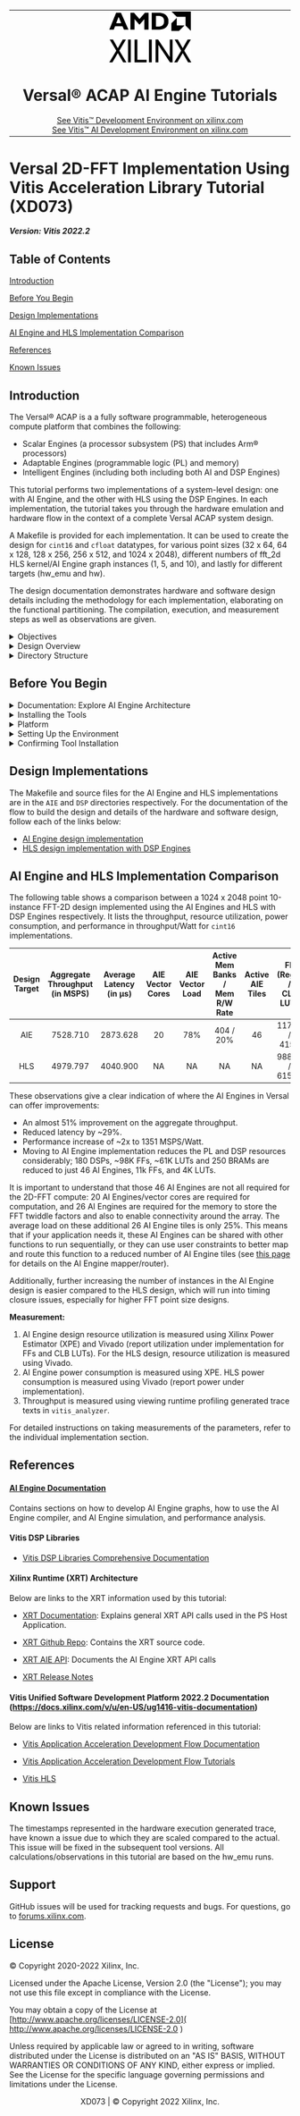 ﻿<table class="sphinxhide" width="100%">
 <tr width="100%">
    <td align="center"><img src="https://raw.githubusercontent.com/Xilinx/Image-Collateral/main/xilinx-logo.png" width="30%"/><h1>Versal® ACAP AI Engine Tutorials</h1>
    <a href="https://www.xilinx.com/products/design-tools/vitis.html">See Vitis™ Development Environment on xilinx.com</br></a>
    <a href="https://www.xilinx.com/products/design-tools/vitis/vitis-ai.html">See Vitis™ AI Development Environment on xilinx.com</a>
    </td>
 </tr>
</table>

# Versal 2D-FFT Implementation Using Vitis Acceleration Library Tutorial (XD073)

***Version: Vitis 2022.2***

## Table of Contents

[Introduction](#introduction)

[Before You Begin](#Before-you-Begin)

[Design Implementations](#Design-Implementations)

[AI Engine and HLS Implementation Comparison](#AI-Engine-and-HLS-Implementation-Comparison)

[References](#References)

[Known Issues](#Known-Issues)

## Introduction

The Versal® ACAP is a a fully software programmable, heterogeneous compute platform that combines the following:

- Scalar Engines (a processor subsystem (PS) that includes Arm® processors)
- Adaptable Engines (programmable logic (PL) and memory)
- Intelligent Engines (including both including both AI and DSP Engines)

This tutorial performs two implementations of a system-level design: one with AI Engine, and the other with HLS using the DSP Engines. In each implementation, the tutorial takes you through the hardware emulation and hardware flow in the context of a complete Versal ACAP system design.

A Makefile is provided for each implementation. It can be used to create the design for `cint16` and `cfloat` datatypes, for various point sizes (32 x 64, 64 x 128, 128 x 256, 256 x 512, and 1024 x 2048), different numbers of fft_2d HLS kernel/AI Engine graph instances (1, 5, and 10), and lastly for different targets (hw_emu and hw).

The design documentation demonstrates hardware and software design details including the methodology for each implementation, elaborating on the functional partitioning. The compilation, execution, and measurement steps as well as observations are given.

<details>
  <summary>Objectives</summary> 
	
### Objectives

After completing the tutorial, you should be able to:

* Develop a system-level 2D-FFT design by identifying an algorithm and deploying it on AI Engines or PL and DSP Engines using Vitis™ HLS. 
* Build a complete system design by going through the following steps in the Vitis flow:
  * Create the AI Engine Adaptive Data Flow API (ADF) graph.
  * Compile the A72 host application and compiling PL kernels.
  * Use the Vitis compiler (V++) to link the AI Engine and HLS kernels with the platform.
  * Package the design.
  * Run the design through the hardware emulation and hardware flow in a mixed SystemC/RTL cycle-accurate/QEMU-based simulator.
* Develop a consistent harness to have the data mover kernels maintain a similar interface with AI Engine or HLS/PL kernels (using AXI4-Stream).
* Understand graph control APIs for AI Engine implementation and HLS APIs for controlling HLS/PL kernels.
* Understand the methodological differences between a design created using AI Engines and a design created using PL and DSP Engines via HLS.
* Understand metrics including utilization, performance/throughput, and power across various instances of FFT arrays of different dimensions.

</details>

<details>
  <summary>Design Overview</summary> 
 
### Design Overview

This design aims to implement a 2D-FFT algorithm performed on (for example) a 1024 x 2048 matrix using 1024- and 2048-point 1D-FFT kernels. The pseudo-code to implement the algorithm is shown in the following example:

```
x = rand(a,b);         % Create matrix of dimensions m x n

x_2fft = fft2(x);      % Reference generation, 2 dimensional FFT of matrix 'x'

FFT2D, using 1D – FFT.
x_row = fft(x);        % Row wise 1D-FFT
x_row = x_row.’;       % Transpose
x_col = fft(x_row);    % Row wise 1D-FFT
x_col = x_col.’;       % Transpose

x_2fft - x_col         % Calculate the error difference
```

In calculating each 1D-FFT, one dimension is kept constant while the other is computed. The transpose function is applied after each 1D-FFT compute. The transpose function moves the entry along each element of the dimension to the corresponding element of the other dimension. A golden data set is generated as reference and the error difference is calculated.

A similar algorithm is deployed in the two implementations using either the AI Engines or HLS targeting the PL and DSP Engines. The design compiles through Vitis compiler, creates a PetaLinux-based platform using a script, and generates the PDI and host application. Instead of the transpose part, however, a PL-based data generator and checker (referred to as a data mover) is used to give an impulse (value = 1 or 1.5, depending on the cint16 or cfloat datatype) input to the row-wise 1D-FFT and check its output against the expected FFT output for the same (the first row containing all 1s and remaining 0s).

The transposed pattern of that, generated within the PL, is then streamed as input to the col-wise 1D-FFT. Its output is then checked against the expected output (all 1s). The data mover kernel returns the total error count in both stages to the host application, which is used to declare a pass or fail of the test case.

To help you compare the methodology of the AI Engine and HLS based implementations, the design build process can be modified to analyze how each implementation scales with different numbers of instances (x1, x5, and x10) of various matrix array dimensions (rows x cols = 32 x 64, 64 x 128, 128 x 256, 256 x 512, and 1024 x 2048). 

A similar set of harnesses is developed and maintained between the two implementations. This allows you to generate and check input/output vectors using the PL-based data mover kernels, and to move data to and from the AI and HLS kernels. In both cases, Xilinx Runtime (XRT) running on A72 controls data flow in compute and data mover kernels through graph control APIs. These graph control APIs control the AI Engine kernels and HLS APIs, which in turn control the HLS/PL kernels.

</details>

<details>
  <summary>Directory Structure</summary> 
	
### Directory Structure

```
fft2d_AIEvsHLS
|__AIE......................contains AI Engine implementation
|    |Makefile....................with recipes for each step of the design compilation
|    |images......................contains images used for AI Engine Design documentation
|    |description.json............required for internal regression
|    |multi_params.json...........required for internal regression
|    |sample_env_setup.sh.........required to setup Vitis environment variables and Libraries
|    |build.......................created and contains subfolders from design build
|    |design......................contains source and include files
|    |       |aie_src....................contains all the aie source files
|    |       |pl_src.....................contains all the data mover source files
|    |       |host_app_src...............contains host application source files
|    |       |system_configs.............contains all system configuration files
|    |       |profiling_configs..........contains xrt.ini file
|    |       |hw_emu_files...............contains hw_emu launch script
|__HLS......................contains HLS implementation targeting PL and DSP Engines
|    |Makefile....................with recipes for each step of the design compilation
|    |images......................contains images used for DSP Design documentation
|    |description.json............required for internal regression
|    |multi_params.json...........required for internal regression
|    |sample_env_setup.sh.........required to setup Vitis environment variables and Libraries
|    |build.......................created and contains subfolders from design build
|    |design......................contains source and include files
|    |       |pl_src.....................contains all the fft_2d and data mover source files
|    |       |host_app_src...............contains host application source files
|    |       |system_configs.............contains all system configuration files
|    |       |profiling_configs..........contains xrt.ini file
|    |       |directives.................contains directives for various vitis compilation stages like hls.pre_tcl etc.
|    |       |hw_emu_files...............contains hw_emu launch script
```
</details>

## Before You Begin

<details>
	
<summary>Documentation: Explore AI Engine Architecture</summary> 

### Documentation: Explore AI Engine Architecture

* [AI Engine Development Design Process](https://www.xilinx.com/support/documentation-navigation/design-process/ai-engine-development.html)

* [AM009 AI Engine Architecture Manual](https://www.xilinx.com/support/documentation/architecture-manuals/am009-versal-ai-engine.pdf)

* [Versal ACAP AI Engines for Dummies](https://forums.xilinx.com/t5/Design-and-Debug-Techniques-Blog/Versal-ACAP-AI-Engines-for-Dummies/ba-p/1132493)

</details>

<details>
<summary>Installing the Tools</summary> 
	
### Installing the Tools

* [AI Engine Tools Lounge](https://www.xilinx.com/member/versal_ai_tools_ea.html)

* [AI Engine Documentation](https://www.xilinx.com/products/design-tools/vitis/vitis-ai.html)

To build and run the 2D-FFT tutorial (AI Engine and HLS implementations), perform the following steps:

* Install the [Vitis Software Platform](https://www.xilinx.com/products/design-tools/vitis/vitis-platform.html).

* Obtain licenses for AI Engine tools.

* Follow the instructions in [Installing Xilinx Runtime and Platforms](https://docs.xilinx.com/r/en-US/ug1393-vitis-application-acceleration/Installing-Xilinx-Runtime-and-Platforms) (XRT).

* Download and set up the [VCK190 Vitis Platform](https://www.xilinx.com/member/vck190_headstart.html#docs).

*  [DSP Library(DSPLIB) Documentation](https://docs.xilinx.com/r/en-US/Vitis_Libraries/dsp/index.html)

* Download the [DSP Library] (https://github.com/Xilinx/Vitis_Libraries/tree/master/dsp)

</details>

<details>
<summary>Platform</summary> 

### Platform

Before beginning the tutorial, make sure you have read and followed the [Vitis Software Platform Release Notes (v2022.2)](https://docs.xilinx.com/r/en-US/ug1393-vitis-application-acceleration/Vitis-Software-Platform-Release-Notes) for setting up software and installing the VCK190 base platform.

This tutorial targets the [VCK190 production board](https://www.xilinx.com/products/boards-and-kits/vck190.html). If you have already purchased this board, download the necessary files from the lounge and ensure you have the correct licenses installed. If you do not have a board and the required license, contact your Xilinx sales contact.

</details>

<details>
<summary>Setting Up the Environment</summary>
 
### Setting up the Environment

When the elements of the Vitis software platform are installed, update the shell environment script. Set the environment variables to your system-specific paths.

To set up XRT, if you have not done this already, run the following command:

```
* source \<XRT-Location\>/setup.sh
```

In the design directory of each implementation, edit `env_setup.sh` script with your file paths, then source the environment script: 

```bash
source env_setup.sh
``` 

The script sets up the environment variables and sources scripts explained below:

1. The `PLATFORM_REPO_PATHS` environment variable is based on where you downloaded the platform.
2. The `XILINX_TOOLS_LOCATION` path to the Xilinx tools is used to source the `settings64.sh` script.
3. The `XLNX_VERSAL` path to the `xilinx-versal-common-v2022.2` directory is used in the step below.
4. The platform is set up by running the `xilinx-versal-common-v2022.2/environment-setup-cortexa72-cortexa53-xilinx-linux` script as provided in the platform download This script sets up the `SDKTARGETSYSROOT` and `CXX` variables. If the script is not present, you _must_ run the `xilinx-versal-common-v2022.2/sdk.sh` script.
5. `DSPLIB_ROOT` is the path to the downloaded Vitis DSP Libraries. This is only required for the AI Engine implementation.
6. In the script, you can optionally set up an `XRT_ROOT` environment variable, pointing to XRT - RPMs, which can be packaged in the Vitis compiler packaging step. If it is not set up, this environment variable is automatically be excluded from packaging.
7. The script also sets up the `PLATFORM` variable pointing to the required `.xpfm` file of the target platform set by the variable `tgt_plat`.

</details>

<details>
<summary>Confirming Tool Installation</summary> 
	
### Confirming Tool Installation

To confirm that you have installed the correct tools, run the following command: 

```bash
which vitis
which aiecompiler
```

To confirm you have the VCK190 base platform, run the following command: 

```bash
platforminfo --list | grep -m 1 -A 9 vck190
```

The output of the above command should be as follows:

```bash
 "baseName": "xilinx_vck190_base_202220_1",
            "version": "1.0",
            "type": "sdsoc",
            "dataCenter": "false",
            "embedded": "true",
            "externalHost": "false",
            "serverManaged": "false",
            "platformState": "pre_synth",
            "usesPR": "false",
```

</details>

## Design Implementations

The Makefile and source files for the AI Engine and HLS implementations are in the `AIE` and `DSP` directories respectively. For the documentation of the flow to build the design and details of the hardware and software design, follow each of the links below:

* [AI Engine design implementation](AIE)
* [HLS design implementation with DSP Engines](HLS)

## AI Engine and HLS Implementation Comparison

The following table shows a comparison between a 1024 x 2048 point 10-instance FFT-2D design implemented using the AI Engines and HLS with DSP Engines respectively. It lists the throughput, resource utilization, power consumption, and performance in throughput/Watt for `cint16` implementations.

| Design Target | Aggregate Throughput<br/>(in MSPS) | Average Latency (in μs) | AIE Vector Cores | AIE Vector Load | Active Mem Banks /<br/> Mem R/W Rate | Active AIE Tiles | FF (Regs) /<br/> CLB LUTs | BRAMs | DSPs | Dynamic Power<br/>(in mW) | Performance per Watt<br/>(in MSPS/Watt) |
|:-------------:|:----------------------------------:|:-----------------------:|:----------------:|:---------------:|:------------------------------------:|:----------------:|:-------------------------:|:-----:|:----:|:-------------------------:|:---------------------------------------:|
| AIE           | 7528.710                           | 2873.628                | 20               | 78%             | 404 /<br/>20%                        | 46               | 11720 /<br/> 4157         | 0     | 0    | 5572                      | 1351.17                                |
| HLS           | 4979.797                           | 4040.900                | NA               | NA              | NA                                   | NA               | 98899 /<br/> 61591        | 250   | 180  | 5800                      | 858.59                                 |

These observations give a clear indication of where the AI Engines in Versal can offer improvements:

* An almost 51% improvement on the aggregate throughput.
* Reduced latency by ~29%.
* Performance increase of ~2x to 1351 MSPS/Watt.
* Moving to AI Engine implementation reduces the PL and DSP resources considerably; 180 DSPs, ~98K FFs, ~61K LUTs and 250 BRAMs are reduced to just 46 AI Engines, 11k FFs, and 4K LUTs.

It is important to understand that those 46 AI Engines are not all required for the 2D-FFT compute: 20 AI Engines/vector cores are required for computation, and 26 AI Engines are required for the memory to store the FFT twiddle factors and also to enable connectivity around the array. The average load on these additional 26 AI Engine tiles is only 25%. This means that if your application needs it, these AI Engines can be shared with other functions to run sequentially, or they can use user constraints to better map and route this function to a reduced number of AI Engine tiles (see [this page](https://docs.xilinx.com/r/en-US/ug1076-ai-engine-environment/Mapper/Router-Methodology) for details on the AI Engine mapper/router).

Additionally, further increasing the number of instances in the AI Engine design is easier compared to the HLS design, which will run into timing closure issues, especially for higher FFT point size designs.

**Measurement:**

1. AI Engine design resource utilization is measured using Xilinx Power Estimator (XPE) and Vivado (report utilization under implementation for FFs and CLB LUTs). For the HLS design, resource utilization is measured using Vivado.
2. AI Engine power consumption is measured using XPE. HLS power consumption is measured using Vivado (report power under implementation).
3. Throughput is measured using viewing runtime profiling generated trace texts in `vitis_analyzer`.

For detailed instructions on taking measurements of the parameters, refer to the individual implementation section.

## References

#### [AI Engine Documentation](https://docs.xilinx.com/search/all?filters=Document_ID~%2522UG1076%2522_%2522UG1079%2522&content-lang=en-US)

Contains sections on how to develop AI Engine graphs, how to use the AI Engine compiler, and AI Engine simulation, and performance analysis.

#### Vitis DSP Libraries

* [Vitis DSP Libraries Comprehensive Documentation](https://docs.xilinx.com/r/en-US/Vitis_Libraries/dsp/index.html) 

#### Xilinx Runtime (XRT) Architecture

Below are links to the XRT information used by this tutorial: 

* [XRT Documentation](https://xilinx.github.io/XRT/master/html/index.html): Explains general XRT API calls used in the PS Host Application. 

* [XRT Github Repo](https://github.com/Xilinx/XRT): Contains the XRT source code. 

* [XRT AIE API](https://github.com/Xilinx/XRT/blob/master/src/runtime_src/core/include/experimental/xrt_aie.h): Documents the AI Engine XRT API calls

* [XRT Release Notes](https://docs.xilinx.com/r/en-US/ug1451-xrt-release-notes)

#### Vitis Unified Software Development Platform 2022.2 Documentation (https://docs.xilinx.com/v/u/en-US/ug1416-vitis-documentation)

Below are links to Vitis related information referenced in this tutorial:

* [Vitis Application Acceleration Development Flow Documentation](https://docs.xilinx.com/r/en-US/ug1393-vitis-application-acceleration)

* [Vitis Application Acceleration Development Flow Tutorials](https://github.com/Xilinx/Vitis-Tutorials)

* [Vitis HLS](https://docs.xilinx.com/r/en-US/ug1399-vitis-hls)

## Known Issues

The timestamps represented in the hardware execution generated trace, have known a issue due to which they are scaled compared to the actual. This issue will be fixed in the subsequent tool versions. All calculations/observations in this tutorial are based on the hw_emu runs.

## Support

GitHub issues will be used for tracking requests and bugs. For questions, go to [forums.xilinx.com](http://forums.xilinx.com/).


## License

© Copyright 2020-2022 Xilinx, Inc.

Licensed under the Apache License, Version 2.0 (the "License"); you may not use this file except in compliance with the License.

You may obtain a copy of the License at [http://www.apache.org/licenses/LICENSE-2.0]( http://www.apache.org/licenses/LICENSE-2.0 )


Unless required by applicable law or agreed to in writing, software distributed under the License is distributed on an "AS IS" BASIS, WITHOUT WARRANTIES OR CONDITIONS OF ANY KIND, either express or implied. See the License for the specific language governing permissions and limitations under the License.

<p align="center"> XD073 | &copy; Copyright 2022 Xilinx, Inc.</p>
